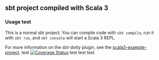 ## sbt project compiled with Scala 3

### Usage test

This is a normal sbt project. You can compile code with `sbt compile`, run it with `sbt run`, and `sbt console` will start a Scala 3 REPL.

For more information on the sbt-dotty plugin, see the
[scala3-example-project](https://github.com/scala/scala3-example-project/blob/main/README.md).
test
[![Coverage Status](https://coveralls.io/repos/github/eFabi11/minesweeper/badge.svg)](https://coveralls.io/github/eFabi11/minesweeper)
test
test
test
